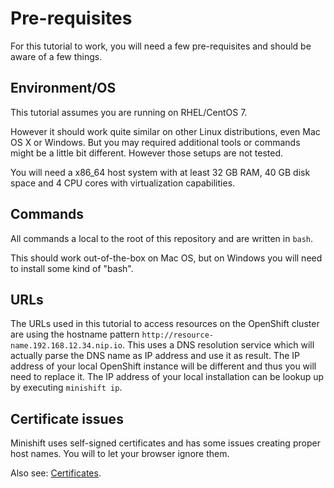 # Pre-requisites

For this tutorial to work, you will need a few pre-requisites
and should be aware of a few things.

## Environment/OS

This tutorial assumes you are running on RHEL/CentOS 7.

However it should work quite similar on other Linux distributions,
even Mac OS X or Windows. But you may required additional tools
or commands might be a little bit different. However those setups are
not tested.

You will need a x86_64 host system with at least 32 GB RAM, 40 GB disk space
and 4 CPU cores with virtualization capabilities.

## Commands

All commands a local to the root of this repository and are written in `bash`.

This should work out-of-the-box on Mac OS, but on Windows you will need to install
some kind of "bash".

## URLs

The URLs used in this tutorial to access resources on the OpenShift cluster
are using the hostname pattern `http://resource-name.192.168.12.34.nip.io`.
This uses a DNS resolution service which will actually parse the DNS name as IP
address and use it as result. The IP address of your local OpenShift instance
will be different and thus you will need to replace it. The IP address of your
local installation can be lookup up by executing `minishift ip`.

## Certificate issues

Minishift uses self-signed certificates and has some issues creating proper
host names. You will to let your browser ignore them.

Also see: [Certificates](troubleshooting.md#certificate-issues). 